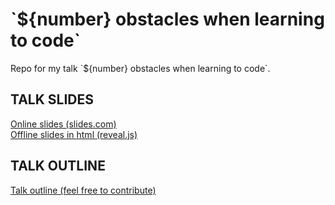 # \`${number} obstacles when learning to code\`
Repo for my talk \`${number} obstacles when learning to code\`.

## TALK SLIDES
[Online slides (slides.com)](http://slides.com/robertaxelsen/obstacles-when-learning-to-code)  
[Offline slides in html (reveal.js)](talk/)

## TALK OUTLINE
[Talk outline (feel free to contribute)](OUTLINE.md)
